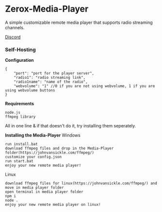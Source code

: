 # Zerox-Media-Player

A simple customizable remote media player that supports radio streaming channels.

[Discord](https://discord.gg/c6EXUwN)

### Self-Hosting
**Configuration**
```
{
    "port": "port for the player server",
    "radio1": "radio streaming link",
    "radio1name": "name of the radio",
    "webvolume": "1" //0 if you are not using webvolume, 1 if you are using webvolume buttons
}
```
**Requirements**
```
node.js
ffmpeg library
```
All in one line & if that doesn't do it, try installing them seperately.

**Installing the Media-Player**
Windows
```
run install.bat
download ffmpeg files and drop in the Media-Player folder(https://johnvansickle.com/ffmpeg/)
customize your config.json
run start.bat
enjoy your new remote media player!
```
Linux
```
download ffmpeg files for linux(https://johnvansickle.com/ffmpeg/) and move in media player folder
open terminal in media player folder
npm i
node .
enjoy your new remote media player on linux!
```
